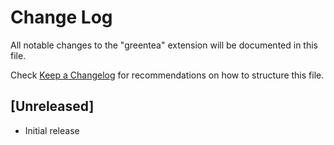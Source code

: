 # Change Log

All notable changes to the "greentea" extension will be documented in this file.

Check [Keep a Changelog](http://keepachangelog.com/) for recommendations on how to structure this file.

## [Unreleased]

- Initial release
